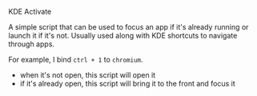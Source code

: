 KDE Activate

A simple script that can be used to focus an app if it's already running or launch it if it's not. Usually used along with KDE shortcuts to navigate through apps. 

For example, I bind `ctrl + 1` to `chromium`.
  - when it's not open, this script will open it 
  - if it's already open, this script will bring it to the front and focus it
